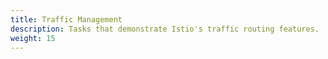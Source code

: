 ```yaml
---
title: Traffic Management
description: Tasks that demonstrate Istio's traffic routing features.
weight: 15
---
```

